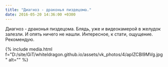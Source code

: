 ```yaml
---
title: "Диагноз - драконья пиздецома."
date: 2016-05-20 14:36:00 +0300
---
```


Диагноз - драконья пиздецома.
Блядь, уже и видеокамерой в желудок залезли. И опять ничего не нашли. Интересное, к стати, ощущение. Рекомендую.

{% include media.html f="D:/site/GiT/whiteldragon.github.io/assets/vk_photos/4/apIZCBl9MVg.jpg" alt="" %}
